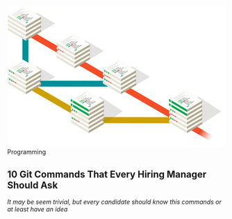 ![Image of Git Branching](../assets/branching-illustration.png)
[Programming](#Programming)
## 10 Git Commands That Every Hiring Manager Should Ask
_It may be seem trivial, but every candidate should know this commands or at least have an idea_

<!-- Add "scoped" attribute to limit CSS to this component only -->
<style scoped>
@media screen {
    a { 
        text-decoration: none !important;
        color: #1A1A1A;
        display:inline-block; 
        margin:0;
    }
    a:after {
        display:block;
        content: '';
        border-bottom: 1px solid #D17D74; 
        color: #1A1A1A;
        transform: scaleX(0);  
        transition: transform 250ms ease-in-out;
    }
    a:hover:after { 
        color: #1A1A1A;
        transform: scaleX(1); 
    }
    a:hover { 
        color: #1A1A1A;
        transform: scaleX(1); 
    }
}

</style>